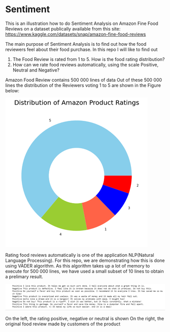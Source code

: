 # Sentiment
This is an illustration how to do Sentiment Analysis on Amazon Fine Food Reviews on a dataset publically available from this site:
https://www.kaggle.com/datasets/snap/amazon-fine-food-reviews

The main purpose of Sentiment Analysis is to find out how the food reviewers feel about their food purchase.
In this repo I will like to find out 
1) The Food Review is rated from 1 to 5. How is the food rating distribution?
2) How can we rate food reviews automatically, using the scale Positive, Neutral and Negative?

Amazon Food Review contains 500 000 lines of data
Out of these 500 000 lines the distribution of the Reviewers voting 1 to 5 are shown in the Figure below:

![alt image](ProductRating.png)

Rating food reviews automatically is one of the application NLP(Natural Language Processing). For this repo, we are demonstrating how this is done using VADER algorithm. As this algorithm takes up a lot of memory to execute for 500 000 lines, we have used a small subset of 10 lines to obtain a prelimary result.

![alt image](SentimentAnalysis.png)

On the left, the rating positive, negative or neutral is shown
On the right, the original food review made by customers of the product


